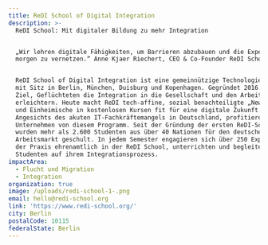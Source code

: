 ```yaml
---
title: ReDI School of Digital Integration
description: >-
  ReDI School: Mit digitaler Bildung zu mehr Integration


  „Wir lehren digitale Fähigkeiten, um Barrieren abzubauen und die Experten von
  morgen zu vernetzen.“ Anne Kjaer Riechert, CEO & Co-Founder ReDI School 


  ReDI School of Digital Integration ist eine gemeinnützige Technologie-Schule
  mit Sitz in Berlin, München, Duisburg und Kopenhagen. Gegründet 2016 mit dem
  Ziel, Geflüchteten die Integration in die Gesellschaft und den Arbeitsmarkt zu
  erleichtern. Heute macht ReDI tech-affine, sozial benachteiligte „Newcomer“
  und Einheimische in kostenlosen Kursen fit für eine digitale Zukunft.
  Angesichts des akuten IT-Fachkräftemangels in Deutschland, profitieren auch
  Unternehmen von diesem Programm. Seit der Gründung der ersten ReDI-School
  wurden mehr als 2.600 Studenten aus über 40 Nationen für den deutschen
  Arbeitsmarkt geschult. In jedem Semester engagieren sich über 250 Experten aus
  der Praxis ehrenamtlich in der ReDI School, unterrichten und begleiten die
  Studenten auf ihrem Integrationsprozess. 
impactArea:
  - Flucht und Migration
  - Integration
organization: true
image: /uploads/redi-school-1-.png
email: hello@redi-school.org
link: 'https://www.redi-school.org/'
city: Berlin
postalCode: 10115
federalState: Berlin
---
```

